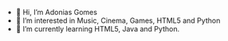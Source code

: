 - 👋 Hi, I’m Adonias Gomes
- 👀 I’m interested in Music, Cinema, Games, HTML5 and Python
- 🌱 I’m currently learning HTML5, Java and Python.

<!---
Adonias-Gomes/Adonias-Gomes is a ✨ special ✨ repository because its `README.md` (this file) appears on your GitHub profile.
You can click the Preview link to take a look at your changes.
--->
